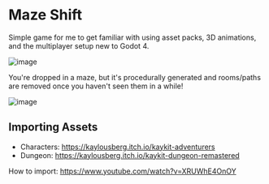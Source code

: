 # Maze Shift
Simple game for me to get familiar with using asset packs, 3D animations, and the multiplayer setup new to Godot 4.

![image](https://github.com/user-attachments/assets/6ceb1566-1c90-4f6d-a319-f12220b1cebf)

You're dropped in a maze, but it's procedurally generated and rooms/paths are removed once you haven't seen them in a while!

![image](https://github.com/user-attachments/assets/c3e91253-f508-4c41-b023-ca095305f0bd)


## Importing Assets

- Characters: https://kaylousberg.itch.io/kaykit-adventurers
- Dungeon: https://kaylousberg.itch.io/kaykit-dungeon-remastered

How to import: https://www.youtube.com/watch?v=XRUWhE4OnOY
